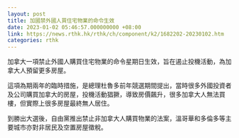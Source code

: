 ```yaml
---
layout: post
title: 加國禁外國人買住宅物業的命令生效
date: 2023-01-02 05:46:57.000000000 +08:00
link: https://news.rthk.hk/rthk/ch/component/k2/1682202-20230102.htm
categories: rthk
---
```


加拿大一項禁止外國人購買住宅物業的命令星期日生效，旨在遏止投機活動，為加拿大人預留更多房屋。

這項為期兩年的臨時措施，是總理杜魯多前年競選期間提出，當時很多外國投資者及公司購買加拿大的房屋，投機活動猖獗，導致房價飆升，很多加拿大人無法買樓，但實際上很多房屋最終無人居住。

到勝出大選後，自由黨推出禁止非加拿大人購買物業的法案，溫哥華和多倫多等主要城市亦對非居民及空置房屋徵稅。
